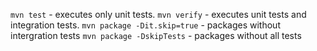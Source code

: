`mvn test` - executes only unit tests.
`mvn verify` - executes unit tests and integration tests.
`mvn package -Dit.skip=true` - packages without intergration tests 
`mvn package -DskipTests` - packages without all tests